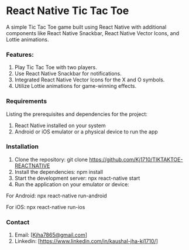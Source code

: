# React Native Tic Tac Toe

A simple Tic Tac Toe game built using React Native with additional components like React Native Snackbar, React Native Vector Icons, and Lottie animations.

### Features:

1. Play Tic Tac Toe with two players.
2. Use React Native Snackbar for notifications.
3. Integrated React Native Vector Icons for the X and O symbols.
4. Utilize Lottie animations for game-winning effects.

### Requirements

Listing the prerequisites and dependencies for the project:
1. React Native installed on your system
2. Android or iOS emulator or a physical device to run the app

### Installation

1. Clone the repository:
git clone https://github.com/Kj1710/TIKTAKTOE-REACTNATIVE
2. Install the dependencies:
npm install
3. Start the development server:
npx react-native start 
4. Run the application on your emulator or device:

For Android:
npx react-native run-android

For iOS:
npx react-native run-ios

### Contact 
1. Email: [Kjha7865@gmail.com]
2. Linkedin: [https://www.linkedin.com/in/kaushal-jha-kj1710/]



